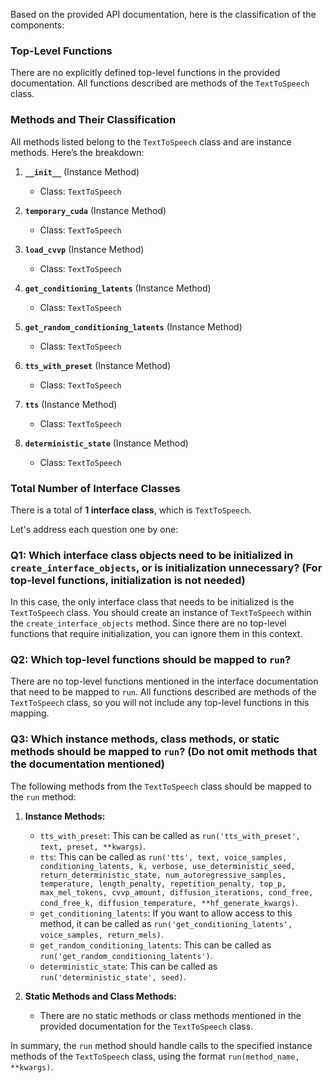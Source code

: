 Based on the provided API documentation, here is the classification of the components:

### Top-Level Functions
There are no explicitly defined top-level functions in the provided documentation. All functions described are methods of the `TextToSpeech` class.

### Methods and Their Classification
All methods listed belong to the `TextToSpeech` class and are instance methods. Here’s the breakdown:

1. **`__init__`** (Instance Method)
   - Class: `TextToSpeech`

2. **`temporary_cuda`** (Instance Method)
   - Class: `TextToSpeech`

3. **`load_cvvp`** (Instance Method)
   - Class: `TextToSpeech`

4. **`get_conditioning_latents`** (Instance Method)
   - Class: `TextToSpeech`

5. **`get_random_conditioning_latents`** (Instance Method)
   - Class: `TextToSpeech`

6. **`tts_with_preset`** (Instance Method)
   - Class: `TextToSpeech`

7. **`tts`** (Instance Method)
   - Class: `TextToSpeech`

8. **`deterministic_state`** (Instance Method)
   - Class: `TextToSpeech`

### Total Number of Interface Classes
There is a total of **1 interface class**, which is `TextToSpeech`.

Let's address each question one by one:

### Q1: Which interface class objects need to be initialized in `create_interface_objects`, or is initialization unnecessary? (For top-level functions, initialization is not needed)

In this case, the only interface class that needs to be initialized is the `TextToSpeech` class. You should create an instance of `TextToSpeech` within the `create_interface_objects` method. Since there are no top-level functions that require initialization, you can ignore them in this context. 

### Q2: Which top-level functions should be mapped to `run`?

There are no top-level functions mentioned in the interface documentation that need to be mapped to `run`. All functions described are methods of the `TextToSpeech` class, so you will not include any top-level functions in this mapping.

### Q3: Which instance methods, class methods, or static methods should be mapped to `run`? (Do not omit methods that the documentation mentioned)

The following methods from the `TextToSpeech` class should be mapped to the `run` method:

1. **Instance Methods:**
   - `tts_with_preset`: This can be called as `run('tts_with_preset', text, preset, **kwargs)`.
   - `tts`: This can be called as `run('tts', text, voice_samples, conditioning_latents, k, verbose, use_deterministic_seed, return_deterministic_state, num_autoregressive_samples, temperature, length_penalty, repetition_penalty, top_p, max_mel_tokens, cvvp_amount, diffusion_iterations, cond_free, cond_free_k, diffusion_temperature, **hf_generate_kwargs)`.
   - `get_conditioning_latents`: If you want to allow access to this method, it can be called as `run('get_conditioning_latents', voice_samples, return_mels)`.
   - `get_random_conditioning_latents`: This can be called as `run('get_random_conditioning_latents')`.
   - `deterministic_state`: This can be called as `run('deterministic_state', seed)`.

2. **Static Methods and Class Methods:**
   - There are no static methods or class methods mentioned in the provided documentation for the `TextToSpeech` class.

In summary, the `run` method should handle calls to the specified instance methods of the `TextToSpeech` class, using the format `run(method_name, **kwargs)`.